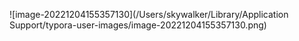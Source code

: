 ![image-20221204155357130](/Users/skywalker/Library/Application Support/typora-user-images/image-20221204155357130.png)